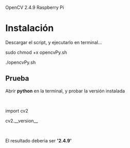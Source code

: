 OpenCV 2.4.9 Raspberry Pi

<h1>Instalación</h1> 
<p>Descargar el script, y ejecutarlo en terminal...</p>
<p>  sudo chmod +x opencvPy.sh</p>
<p>  ./opencvPy.sh</p>

<h2>Prueba</h2>
<p>Abrir <b>python</b> en la terminal, y probar la versión instalada</p>
<br>
<p>  import cv2</p>
<p>  cv2.__version__</p>
<br>
<p>El resultado deberia ser  <b>'2.4.9'</b></p>
